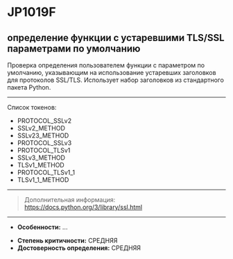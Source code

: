 # JP1019F
## определение функции с устаревшими TLS/SSL параметрами по умолчанию

Проверка определения пользователем функции с параметром по умолчанию, указывающим на использование устаревших заголовков
для протоколов SSL/TLS. Использует набор заголовков из стандартного пакета Python.

---
Список токенов:
<!---
NOTE!! НУЖНО РАСШИРИТЬ СПИСОК. Дополнить проверкой версии питона https://docs.python.org/3/library/ssl.html
-->

- PROTOCOL_SSLv2
- SSLv2_METHOD
- SSLv23_METHOD
- PROTOCOL_SSLv3
- PROTOCOL_TLSv1
- SSLv3_METHOD
- TLSv1_METHOD
- PROTOCOL_TLSv1_1
- TLSv1_1_METHOD
---
> Дополнительная информация:
> https://docs.python.org/3/library/ssl.html
---
* __Особенности:__ ...
<!---
NOTE!! CHANGE TO HIGH
-->
* __Степень критичности:__ СРЕДНЯЯ
* __Достоверность определения:__ СРЕДНЯЯ
